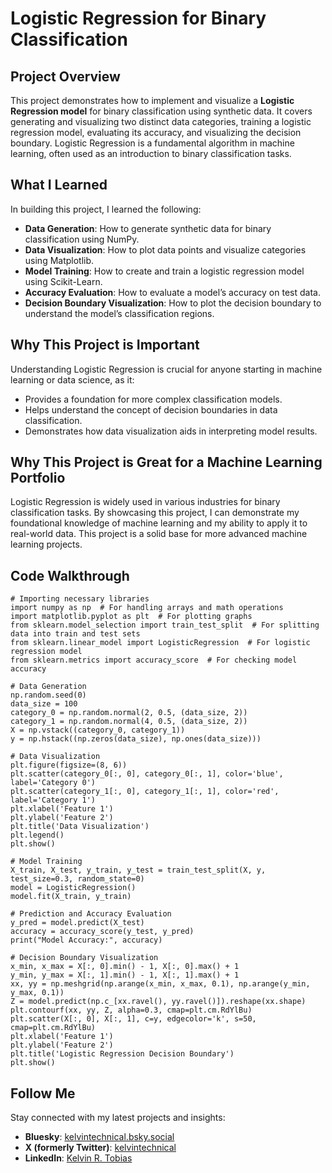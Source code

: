 <!DOCTYPE html>
<html>
<head>
</head>
<body>

<h1>Logistic Regression for Binary Classification</h1>

<h2>Project Overview</h2>
<p>This project demonstrates how to implement and visualize a <strong>Logistic Regression model</strong> for binary classification using synthetic data. It covers generating and visualizing two distinct data categories, training a logistic regression model, evaluating its accuracy, and visualizing the decision boundary. Logistic Regression is a fundamental algorithm in machine learning, often used as an introduction to binary classification tasks.</p>

<h2>What I Learned</h2>
<p>In building this project, I learned the following:</p>
<ul>
  <li><strong>Data Generation</strong>: How to generate synthetic data for binary classification using NumPy.</li>
  <li><strong>Data Visualization</strong>: How to plot data points and visualize categories using Matplotlib.</li>
  <li><strong>Model Training</strong>: How to create and train a logistic regression model using Scikit-Learn.</li>
  <li><strong>Accuracy Evaluation</strong>: How to evaluate a model’s accuracy on test data.</li>
  <li><strong>Decision Boundary Visualization</strong>: How to plot the decision boundary to understand the model’s classification regions.</li>
</ul>

<h2>Why This Project is Important</h2>
<p>Understanding Logistic Regression is crucial for anyone starting in machine learning or data science, as it:</p>
<ul>
  <li>Provides a foundation for more complex classification models.</li>
  <li>Helps understand the concept of decision boundaries in data classification.</li>
  <li>Demonstrates how data visualization aids in interpreting model results.</li>
</ul>

<h2>Why This Project is Great for a Machine Learning Portfolio</h2>
<p>Logistic Regression is widely used in various industries for binary classification tasks. By showcasing this project, I can demonstrate my foundational knowledge of machine learning and my ability to apply it to real-world data. This project is a solid base for more advanced machine learning projects.</p>

<h2>Code Walkthrough</h2>

<pre><code># Importing necessary libraries
import numpy as np  # For handling arrays and math operations
import matplotlib.pyplot as plt  # For plotting graphs
from sklearn.model_selection import train_test_split  # For splitting data into train and test sets
from sklearn.linear_model import LogisticRegression  # For logistic regression model
from sklearn.metrics import accuracy_score  # For checking model accuracy

# Data Generation
np.random.seed(0)
data_size = 100
category_0 = np.random.normal(2, 0.5, (data_size, 2))
category_1 = np.random.normal(4, 0.5, (data_size, 2))
X = np.vstack((category_0, category_1))
y = np.hstack((np.zeros(data_size), np.ones(data_size)))

# Data Visualization
plt.figure(figsize=(8, 6))
plt.scatter(category_0[:, 0], category_0[:, 1], color='blue', label='Category 0')
plt.scatter(category_1[:, 0], category_1[:, 1], color='red', label='Category 1')
plt.xlabel('Feature 1')
plt.ylabel('Feature 2')
plt.title('Data Visualization')
plt.legend()
plt.show()

# Model Training
X_train, X_test, y_train, y_test = train_test_split(X, y, test_size=0.3, random_state=0)
model = LogisticRegression()
model.fit(X_train, y_train)

# Prediction and Accuracy Evaluation
y_pred = model.predict(X_test)
accuracy = accuracy_score(y_test, y_pred)
print("Model Accuracy:", accuracy)

# Decision Boundary Visualization
x_min, x_max = X[:, 0].min() - 1, X[:, 0].max() + 1
y_min, y_max = X[:, 1].min() - 1, X[:, 1].max() + 1
xx, yy = np.meshgrid(np.arange(x_min, x_max, 0.1), np.arange(y_min, y_max, 0.1))
Z = model.predict(np.c_[xx.ravel(), yy.ravel()]).reshape(xx.shape)
plt.contourf(xx, yy, Z, alpha=0.3, cmap=plt.cm.RdYlBu)
plt.scatter(X[:, 0], X[:, 1], c=y, edgecolor='k', s=50, cmap=plt.cm.RdYlBu)
plt.xlabel('Feature 1')
plt.ylabel('Feature 2')
plt.title('Logistic Regression Decision Boundary')
plt.show()
</code></pre>

<h2>Follow Me</h2>
<p>Stay connected with my latest projects and insights:</p>
<ul>
  <li><strong>Bluesky</strong>: <a href="https://bsky.app/profile/kelvintechnical.bsky.social">kelvintechnical.bsky.social</a></li>
  <li><strong>X (formerly Twitter)</strong>: <a href="https://x.com/kelvintechnical">kelvintechnical</a></li>
  <li><strong>LinkedIn</strong>: <a href="https://www.linkedin.com/in/kelvin-r-tobias-211949219/">Kelvin R. Tobias</a></li>
</ul>

</body>
</html>

